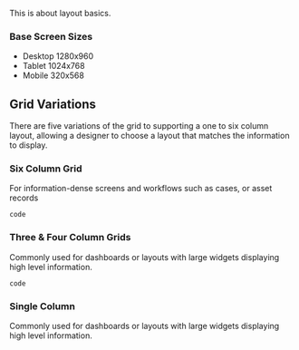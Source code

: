 This is about layout basics.


### Base Screen Sizes

- Desktop	1280x960
- Tablet	1024x768
- Mobile	320x568




## Grid Variations

There are five variations of the grid to supporting a one to six column layout, allowing a designer to choose a layout that matches the information to display.

### Six Column Grid
For information-dense screens and workflows such as cases, or asset records

```
code
```

### Three & Four Column Grids
Commonly used for dashboards or layouts with large widgets displaying high level information.

```
code
```




### Single Column
Commonly used for dashboards or layouts with large widgets displaying high level information.
